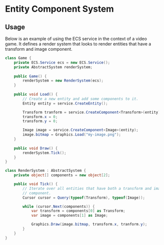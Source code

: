 # Entity Component System 

## Usage

Below is an example of using the ECS service in the context of a video game. It defines a render system that looks to render entities that have a transform and image component.

```c#
class Game {
    private ECS.Service ecs = new ECS.Service();
    private AbstractSystem renderSystem;
    
    public Game() {
        renderSystem = new RenderSystem(ecs);
    }
    
    public void Load() {
        // Create a new entity and add some components to it.
        Entity entity = service.CreateEntity();

        Transform tranform = service.CreateComponent<Transform>(entity);
        transform.x = 0;
        transform.y = 0;

        Image image = service.CreateComponent<Image>(entity);
        image.bitmap = Graphics.Load("my-image.png");
    }
    
    public void Draw() {
        renderSystem.Tick();
    }
}

class RenderSystem : AbstractSystem {
    private object[] components = new object[2];

    public void Tick() {
        // Iterate over all entities that have both a transform and image
        // component.
        Cursor cursor = Query(typeof(Transform), typeof(Image));

        while (cursor.Next(components)) {
            var transform = components[0] as Transform;
            var image = components[1] as Image;

            Graphics.Draw(image.bitmap, transform.x, tranform.y);
        }
    }
}
```
